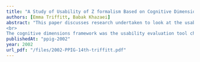 ```yaml
---
title: "A Study of Usability of Z formalism Based on Cognitive Dimensions"
authors: [Emma Triffitt, Babak Khazaei]
abstract: "This paper discusses research undertaken to look at the usability of Z – a formal specification notation and TranZit – a computer editor for writing Z specifications.
<br>
The cognitive dimensions framework was the usability evaluation tool chosen for this research. This study focused on how particular cognitive dimensions were relevant to novice use and understanding of the Z notation when reading and writing specifications. This was investigated firstly by completing the ‘Cognitive Dimensions questionnaire optimised for users’ (Blackwell & Green, 2000) and subsequently by an empirical study developed for some chosen dimensions. The study backed up the choices made and brought up other issues of interest. This has led to ideas for future studies. Further studies may focus on other cognitive dimensions which were found to be important for novice use of Z; or involve trying this experimental approach on other exploratory design activities."
publishedAt: "ppig-2002"
year: 2002
url_pdf: "/files/2002-PPIG-14th-triffitt.pdf"
---
```

